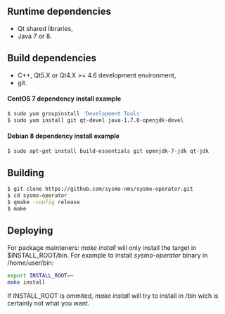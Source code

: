 Runtime dependencies
--------------------
- Qt shared libraries,
- Java 7 or 8.

Build dependencies
------------------
- C++, Qt5.X or Qt4.X >= 4.6 development environment,
- git.

#### CentOS 7 dependency install example
```sh
$ sudo yum groupinstall 'Development Tools'
$ sudo yum install git qt-devel java-1.7.0-openjdk-devel
```

#### Debian 8 dependency install example
```sh
$ sudo apt-get install build-essentials git openjdk-7-jdk qt-jdk
```

Building
--------
```sh
$ git clone https://github.com/sysmo-nms/sysmo-operator.git
$ cd sysmo-operator
$ qmake -config release
$ make
```

Deploying
---------
For package mainteners: *make install* will only install the target in $INSTALL_ROOT/bin. For example to install *sysmo-operator* binary in /home/user/bin:
```sh
export INSTALL_ROOT=~
make install
```
If INSTALL_ROOT is ommited, *make install* will try to install in /bin wich is certainly not what you want.
